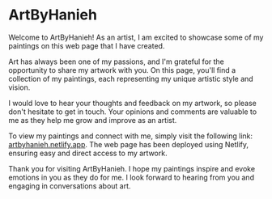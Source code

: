 # ArtByHanieh

Welcome to ArtByHanieh! As an artist, I am excited to showcase some of my paintings on this web page that I have created. 

Art has always been one of my passions, and I'm grateful for the opportunity to share my artwork with you. On this page, you'll find a collection of my paintings, each representing my unique artistic style and vision. 

I would love to hear your thoughts and feedback on my artwork, so please don't hesitate to get in touch. Your opinions and comments are valuable to me as they help me grow and improve as an artist.

To view my paintings and connect with me, simply visit the following link: [artbyhanieh.netlify.app](https://artbyhanieh.netlify.app/). The web page has been deployed using Netlify, ensuring easy and direct access to my artwork.

Thank you for visiting ArtByHanieh. I hope my paintings inspire and evoke emotions in you as they do for me. I look forward to hearing from you and engaging in conversations about art.
